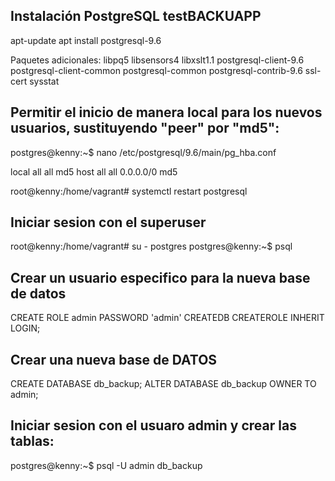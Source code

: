 ## Instalación PostgreSQL testBACKUAPP ##

apt-update
apt install postgresql-9.6

Paquetes adicionales: libpq5 libsensors4 libxslt1.1 postgresql-client-9.6 postgresql-client-common postgresql-common
postgresql-contrib-9.6 ssl-cert sysstat


## Permitir el inicio de manera local para los nuevos usuarios, sustituyendo "peer" por "md5":
postgres@kenny:~$ nano /etc/postgresql/9.6/main/pg_hba.conf

local   all             all                                              md5
host    all             all              0.0.0.0/0                       md5

root@kenny:/home/vagrant# systemctl restart postgresql

## Iniciar sesion con el superuser
root@kenny:/home/vagrant# su - postgres
postgres@kenny:~$ psql

## Crear un usuario especifico para la nueva base de datos
CREATE ROLE admin PASSWORD 'admin' CREATEDB CREATEROLE INHERIT LOGIN;

## Crear una nueva base de DATOS
CREATE DATABASE  db_backup;
ALTER DATABASE db_backup OWNER TO admin;

## Iniciar sesion con el usuaro admin y crear las tablas:
postgres@kenny:~$ psql -U admin db_backup
